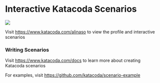# Interactive Katacoda Scenarios

[![](http://shields.katacoda.com/katacoda/alinaso/count.svg)](https://www.katacoda.com/alinaso "Get your profile on Katacoda.com")

Visit https://www.katacoda.com/alinaso to view the profile and interactive scenarios

### Writing Scenarios
Visit https://www.katacoda.com/docs to learn more about creating Katacoda scenarios

For examples, visit https://github.com/katacoda/scenario-example
